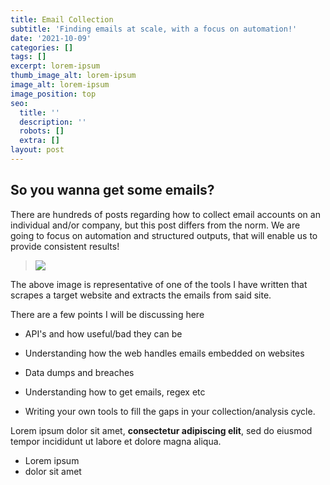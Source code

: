 ```yaml
---
title: Email Collection
subtitle: 'Finding emails at scale, with a focus on automation!'
date: '2021-10-09'
categories: []
tags: []
excerpt: lorem-ipsum
thumb_image_alt: lorem-ipsum
image_alt: lorem-ipsum
image_position: top
seo:
  title: ''
  description: ''
  robots: []
  extra: []
layout: post
---
```

## So you wanna get some emails?

There are hundreds of posts regarding how to collect email accounts on an individual and/or company, but this post differs from the norm. We are going to focus on automation and structured outputs, that will enable us to provide consistent results!

> ![](/images/pIcySymeHf7c9a521a-a37c-4027-8b86-c9281ef034b4-1633752525.png)

The above image is representative of one of the tools I have written that scrapes a target website and extracts the emails from said site.

There are a few points I will be discussing here

*   API's and how useful/bad they can be

*   Understanding how the web handles emails embedded on websites

*   Data dumps and breaches

*   Understanding how to get emails, regex etc

*   Writing your own tools to fill the gaps in your collection/analysis cycle.

Lorem ipsum dolor sit amet, **consectetur adipiscing elit**, sed do eiusmod tempor incididunt ut labore et dolore magna aliqua.

*   Lorem ipsum
*   dolor sit amet
